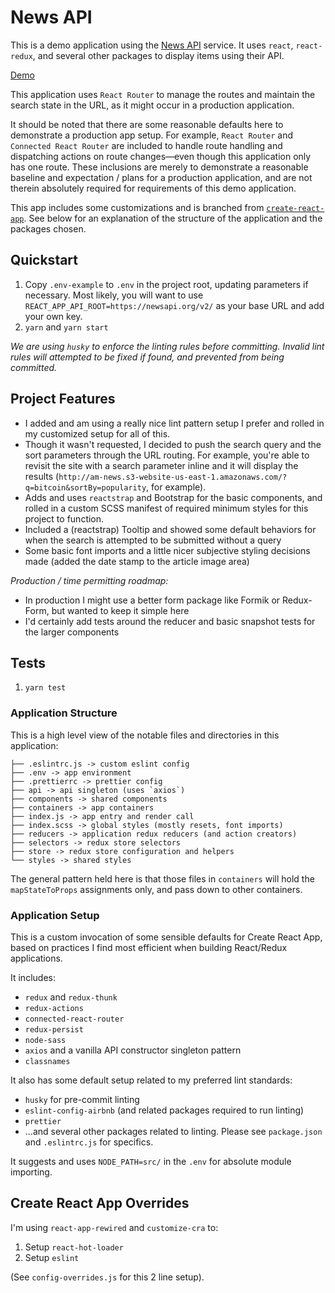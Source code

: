 # News API

This is a demo application using the [News API](https://newsapi.org/) service. It uses `react`, `react-redux`, and several other packages to display items using their API.

[Demo](http://am-news.s3-website-us-east-1.amazonaws.com/)

This application uses `React Router` to manage the routes and maintain the search state in the URL, as it might occur in a production application.

It should be noted that there are some reasonable defaults here to demonstrate a production app setup. For example, `React Router` and `Connected React Router` are included to handle route handling and dispatching actions on route changes––even though this application only has one route. These inclusions are merely to demonstrate a reasonable baseline and expectation / plans for a production application, and are not therein absolutely required for requirements of this demo application.

This app includes some customizations and is branched from [`create-react-app`](https://github.com/facebook/create-react-app). See below for an explanation of the structure of the application and the packages chosen.

## Quickstart

1. Copy `.env-example` to `.env` in the project root, updating parameters if necessary. Most likely, you will want to use `REACT_APP_API_ROOT=https://newsapi.org/v2/` as your base URL and add your own key.
2. `yarn` and `yarn start`

_We are using `husky` to enforce the linting rules before committing. Invalid lint rules will attempted to be fixed if found, and prevented from being committed._

## Project Features

- I added and am using a really nice lint pattern setup I prefer and rolled in my customized setup for all of this.
- Though it wasn't requested, I decided to push the search query and the sort parameters through the URL routing. For example, you're able to revisit the site with a search parameter inline and it will display the results (`http://am-news.s3-website-us-east-1.amazonaws.com/?q=bitcoin&sortBy=popularity`, for example).
- Adds and uses `reactstrap` and Bootstrap for the basic components, and rolled in a custom SCSS manifest of required minimum styles for this project to function.
- Included a (reactstrap) Tooltip and showed some default behaviors for when the search is attempted to be submitted without a query
- Some basic font imports and a little nicer subjective styling decisions made (added the date stamp to the article image area)

_Production / time permitting roadmap:_

- In production I might use a better form package like Formik or Redux-Form, but wanted to keep it simple here
- I'd certainly add tests around the reducer and basic snapshot tests for the larger components

## Tests

1. `yarn test`

### Application Structure

This is a high level view of the notable files and directories in this application:

```
├── .eslintrc.js -> custom eslint config
├── .env -> app environment
├── .prettierrc -> prettier config
├── api -> api singleton (uses `axios`)
├── components -> shared components
├── containers -> app containers
├── index.js -> app entry and render call
├── index.scss -> global styles (mostly resets, font imports)
├── reducers -> application redux reducers (and action creators)
├── selectors -> redux store selectors
├── store -> redux store configuration and helpers
└── styles -> shared styles
```

The general pattern held here is that those files in `containers` will hold the `mapStateToProps` assignments only, and pass down to other containers.

### Application Setup

This is a custom invocation of some sensible defaults for Create React App, based on practices I find most efficient when building React/Redux applications.

It includes:

- `redux` and `redux-thunk`
- `redux-actions`
- `connected-react-router`
- `redux-persist`
- `node-sass`
- `axios` and a vanilla API constructor singleton pattern
- `classnames`

It also has some default setup related to my preferred lint standards:

- `husky` for pre-commit linting
- `eslint-config-airbnb` (and related packages required to run linting)
- `prettier`
- ...and several other packages related to linting. Please see `package.json` and `.eslintrc.js` for specifics.

It suggests and uses `NODE_PATH=src/` in the `.env` for absolute module importing.

## Create React App Overrides

I'm using `react-app-rewired` and `customize-cra` to:

1. Setup `react-hot-loader`
2. Setup `eslint`

(See `config-overrides.js` for this 2 line setup).